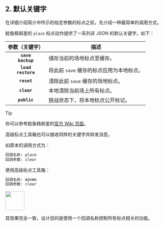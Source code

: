 ## 2. 默认关键字

在详细介绍简介中所示的给定参数的标点之前，先介绍一种最简单的调用方式。

鲶鱼精邮差的 `place` 标点动作提供了一系列非 JSON 的默认关键字，如下：

| 参数（关键字） | 描述 |
|:---:|---|
| **`save`**<br />**`backup`**  | 储存当前的场地标点至缓存。              |
| **`load`**<br />**`restore`** | 将此前 `save` 缓存的标点应用为本地标点。 |
| **`reset`**                   | 清除此前 `save` 缓存的场地标点。        |
| **`clear`**                   | 本地清除当前场上所有标点。              |
| **`public`**                  | 脱战状态下，将本地标点公开标记。         | 

> [!TIP]
> 你可以参考鲶鱼精邮差的[官方 Wiki 页面](https://github.com/Natsukage/PostNamazu/wiki/place-%E6%9C%AC%E5%9C%B0%E6%A0%87%E7%82%B9)。

高级标点工具箱也可以接收同样的关键字并转发消息。

如原本的调用方式为：

```python
回调名称: place
回调参数: clear
```

使用高级标点工具箱：

```python
回调名称: AdvWm
回调参数: clear
```

<img src="https://github.com/user-attachments/assets/9274d35a-8564-49eb-b8e4-718df03c272b" height="60">

其效果完全一致，设计目的是使用一个回调名称控制所有标点相关的功能。
